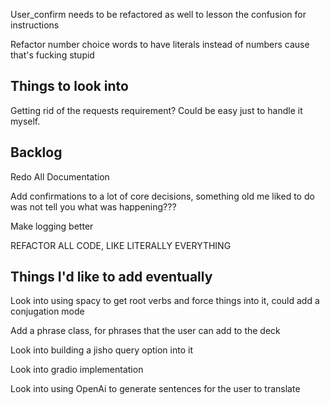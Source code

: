 User_confirm needs to be refactored as well to lesson the confusion for instructions

Refactor number choice words to have literals instead of numbers cause that's fucking stupid

## Things to look into
Getting rid of the requests requirement? Could be easy just to handle it myself.

## Backlog
Redo All Documentation

Add confirmations to a lot of core decisions, something old me liked to do was not tell you what was happening???

Make logging better

REFACTOR ALL CODE, LIKE LITERALLY EVERYTHING

## Things I'd like to add eventually
Look into using spacy to get root verbs and force things into it, could add a conjugation mode

Add a phrase class, for phrases that the user can add to the deck

Look into building a jisho query option into it

Look into gradio implementation

Look into using OpenAi to generate sentences for the user to translate
